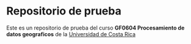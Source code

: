 # Repositorio de prueba

Este es un repositorio de prueba del curso **GF0604 Procesamiento de datos geograficos** de la [Universidad de Costa Rica](https://www.ucr.ac.cr/)

